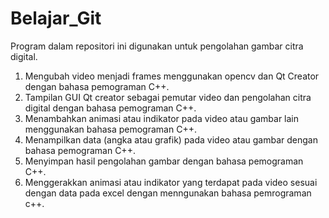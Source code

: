 # Belajar_Git
Program dalam repositori ini digunakan untuk pengolahan gambar citra digital.
1. Mengubah video menjadi frames menggunakan opencv dan Qt Creator dengan bahasa pemograman C++.
2. Tampilan GUI Qt creator sebagai pemutar video dan pengolahan citra digital dengan bahasa pemograman C++.
3. Menambahkan animasi atau indikator pada video atau gambar lain menggunakan bahasa pemograman C++.
4. Menampilkan data (angka atau grafik) pada video atau gambar dengan bahasa pemograman C++.
5. Menyimpan hasil pengolahan gambar dengan bahasa pemograman C++.
6. Menggerakkan animasi atau indikator yang terdapat pada video sesuai dengan data pada excel dengan menngunakan bahasa pemrograman c++.

